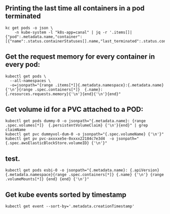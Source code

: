 ## Printing the last time all containers in a pod terminated

```
kc get pods -o json \
    -n kube-system -l "k8s-app=canal" | jq -r '.items[]|{"pod":.metadata.name,"container":[{"name":.status.containerStatuses[].name,"last_terminated":.status.containerStatuses[].lastState.terminated.finishedAt}]}'
```

## Get the request memory for every container in every pod:
```
kubectl get pods \
  --all-namespaces \
  -o=jsonpath="{range .items[*]}{.metadata.namespace}:{.metadata.name}{'\n'}{range .spec.containers[*]}  {.name}:{.resources.requests.memory}{'\n'}{end}{'\n'}{end}"
```


## Get volume id for a PVC attached to a POD:
```
kubectl get pods dummy-0 -o jsonpath="{.metadata.name}: {range .spec.volumes[*]}  {.persistentVolumeClaim} {'\n'}{end}" | grep claimName
kubectl get pvc dummyvol-dum-0 -o jsonpath="{.spec.volumeName} {'\n'}"
kubectl get pv pvc-axxxxe5e-0xxxx22184c7e3d4  -o jsonpath="{.spec.awsElasticBlockStore.volumeID} {'\n'}"

```

## test.
```
kubectl get pods esbi-0 -o jsonpath="{.metadata.name}: {.apiVersion} {.metadata.namespace}{range .spec.containers[*]} {.name} {'\n'} {range .volumeMounts[*]} {end} {end} {'\n'}"

```

## Get kube events sorted by timestamp

```
kubectl get event --sort-by='.metadata.creationTimestamp'
```
